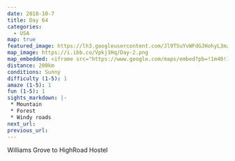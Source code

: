 ```yaml
---
date: 2018-10-7
title: Day 64
categories:
  - USA
map: true
featured_image: https://lh3.googleusercontent.com/Jl9TSuYvWFdGJHohyL3mzKhjqHcMQOyIvWME5cpAq9A4XztnjR4rTKETM6_cljKFFV2ZVQxZXEhxlcrn0DXIukDrMDGMOtfJjW2MgRsZfdO8u1MMmx04_12Nf-81j-U95FwKggfE9paFG36WWZawH4br5fFeRilf-j5BuInwwD1KgszgmZi_pHatDRnx5RdO3KTUaUlVVtxRP_Q4ZTPWSAj7K0szsx1BjQNWADgN5B1Sq1u9knKLGhBzdTzTCfCFz72lIBYnQy69jOVHNJI2rSSu8q9MCGRHPR-HJgRZx2fra9SL8ArfyHWLVpH2lXNZFulJigkWbWbF_ZouMCTvDlSfEjBPBQM8msP8LM2QyTwjVNGGyvoxbhV7dPwxyEnWTmocg0OoQdZgJOeVp8LeTHCP5TLIiZ3Rok7pOFZIdbV2_UAFRoVh1UhAm9HS5VkrHSmv2iXY_ke7Vl7EH0a0uZCLTrW_RCIUPEzMEG32cqAczCL8aRo4O-_4Elu1eUzuFe6SiB-jVuEHsXJbctK0J2Avy3tJUznvsBTyrMG66TAaEDe3jp8esGHUo-nAUpfT7Jn2Kruj8uuC3NedKH48nW_zSNY9iCqiX_TmjrSCQyUxuCDjCh0Iw0kbmwtmdFvzl2kfsgdA_YmWhWBZW1eVwoLgOR9fXJ28-qZCyGSewjAh3fLJ=w1631-h1001-no
map_image: https://i.ibb.co/Vpkj1Hq/Day-2.png
map_embedded: <iframe src="https://www.google.com/maps/embed?pb=!1m40!1m12!1m3!1d787802.3768492587!2d-77.38909710440652!3d39.52908925524233!2m3!1f0!2f0!3f0!3m2!1i1024!2i768!4f13.1!4m25!3e0!4m5!1s0x89c8e67364e0bbe7%3A0x571874b5a6ba80f5!2sWilliams%20Grove%20Speedway%2C%20Speedway%20Drive%2C%20Mechanicsburg%2C%20PA%2C%20USA!3m2!1d40.155193!2d-77.033423!4m5!1s0x89c803aed6f483b7%3A0x44896a84223e758!2sBaltimore%2C%20MD%2C%20USA!3m2!1d39.2903848!2d-76.6121893!4m5!1s0x89b7c6de5af6e45b%3A0xc2524522d4885d2a!2sWashington%2C%20DC%2C%20USA!3m2!1d38.9071923!2d-77.0368707!4m5!1s0x89b7b7da52681a07%3A0xf84058e265df8063!2sHighRoad%20Hostel%20Washington%20DC%2C%20Belmont%20Road%20Northwest%2C%20Washington%2C%20DC%2C%20USA!3m2!1d38.920386!2d-77.042283!5e0!3m2!1sen!2sau!4v1577510811158!5m2!1sen!2sau" width="100%" height="500" frameborder="0" style="border:0;" allowfullscreen=""></iframe>
distance: 200km
conditions: Sunny
difficulty (1-5): 1 
amaze (1-5): 1
fun (1-5): 1
sights_markdown: |-
 * Mountain
 * Forest
 * Windy roads
next_url:
previous_url:
---
```

Williams Grove to HighRoad Hostel

<div style="display:flex;justify-content:center">

</div>




